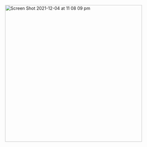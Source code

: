 <img width="448" alt="Screen Shot 2021-12-04 at 11 08 09 pm" src="https://user-images.githubusercontent.com/65474495/144708826-37316d53-b8d1-4d98-a12f-a318edd0596a.png">

